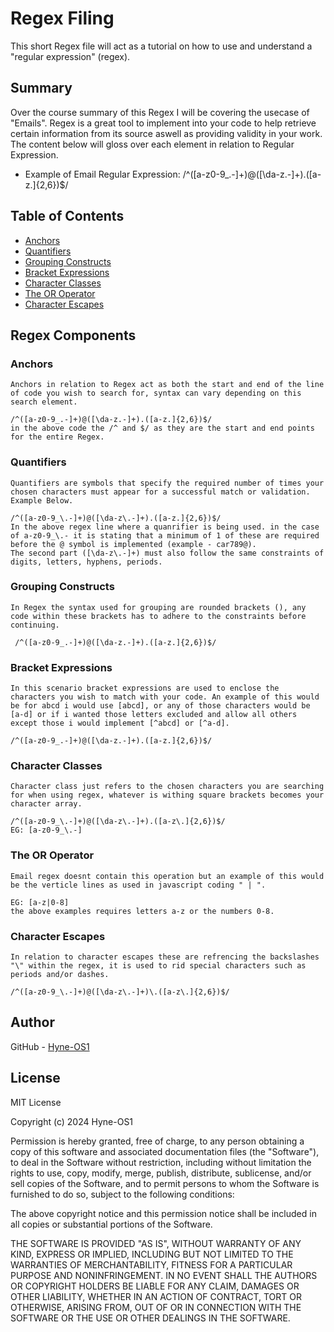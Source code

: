 # Regex Filing

This short Regex file will act as a tutorial on how to use and understand a "regular expression" (regex).

## Summary

Over the course summary of this Regex I will be covering the usecase of "Emails". Regex is a great tool to implement into your code
to help retrieve certain information from its source aswell as providing validity in your work. The content below will gloss over each element
in relation to Regular Expression.

* Example of Email Regular Expression: /^([a-z0-9_\.-]+)@([\da-z\.-]+)\.([a-z\.]{2,6})$/


## Table of Contents

- [Anchors](#anchors)
- [Quantifiers](#quantifiers)
- [Grouping Constructs](#grouping-constructs)
- [Bracket Expressions](#bracket-expressions)
- [Character Classes](#character-classes)
- [The OR Operator](#the-or-operator)
- [Character Escapes](#character-escapes)

## Regex Components

### Anchors

    Anchors in relation to Regex act as both the start and end of the line of code you wish to search for, syntax can vary depending on this search element.

    /^([a-z0-9_.-]+)@([\da-z.-]+).([a-z.]{2,6})$/
    in the above code the /^ and $/ as they are the start and end points for the entire Regex.

### Quantifiers

    Quantifiers are symbols that specify the required number of times your chosen characters must appear for a successful match or validation. Example Below.

    /^([a-z0-9_\.-]+)@([\da-z\.-]+).([a-z.]{2,6})$/
    In the above regex line where a quanrifier is being used. in the case of a-z0-9_\.- it is stating that a minimum of 1 of these are required before the @ symbol is implemented (example - car789@). 
    The second part ([\da-z\.-]+) must also follow the same constraints of digits, letters, hyphens, periods.

### Grouping Constructs

    In Regex the syntax used for grouping are rounded brackets (), any code within these brackets has to adhere to the constraints before continuing.

     /^([a-z0-9_.-]+)@([\da-z.-]+).([a-z.]{2,6})$/

### Bracket Expressions

    In this scenario bracket expressions are used to enclose the characters you wish to match with your code. An example of this would be for abcd i would use [abcd], or any of those characters would be [a-d] or if i wanted those letters excluded and allow all others except those i would implement [^abcd] or [^a-d].

    /^([a-z0-9_.-]+)@([\da-z.-]+).([a-z.]{2,6})$/

### Character Classes

    Character class just refers to the chosen characters you are searching for when using regex, whatever is withing square brackets becomes your character array.

    /^([a-z0-9_\.-]+)@([\da-z\.-]+).([a-z\.]{2,6})$/
    EG: [a-z0-9_\.-]

### The OR Operator

    Email regex doesnt contain this operation but an example of this would be the verticle lines as used in javascript coding " | ".

    EG: [a-z|0-8]
    the above examples requires letters a-z or the numbers 0-8.

### Character Escapes

    In relation to character escapes these are refrencing the backslashes "\" within the regex, it is used to rid special characters such as periods and/or dashes.

    /^([a-z0-9_\.-]+)@([\da-z\.-]+)\.([a-z\.]{2,6})$/
    
## Author

 GitHub - [Hyne-OS1](https://github.com/Hyne-OS1/)

## License

MIT License

Copyright (c) 2024 Hyne-OS1

Permission is hereby granted, free of charge, to any person obtaining a copy
of this software and associated documentation files (the "Software"), to deal
in the Software without restriction, including without limitation the rights
to use, copy, modify, merge, publish, distribute, sublicense, and/or sell
copies of the Software, and to permit persons to whom the Software is
furnished to do so, subject to the following conditions:

The above copyright notice and this permission notice shall be included in all
copies or substantial portions of the Software.

THE SOFTWARE IS PROVIDED "AS IS", WITHOUT WARRANTY OF ANY KIND, EXPRESS OR
IMPLIED, INCLUDING BUT NOT LIMITED TO THE WARRANTIES OF MERCHANTABILITY,
FITNESS FOR A PARTICULAR PURPOSE AND NONINFRINGEMENT. IN NO EVENT SHALL THE
AUTHORS OR COPYRIGHT HOLDERS BE LIABLE FOR ANY CLAIM, DAMAGES OR OTHER
LIABILITY, WHETHER IN AN ACTION OF CONTRACT, TORT OR OTHERWISE, ARISING FROM,
OUT OF OR IN CONNECTION WITH THE SOFTWARE OR THE USE OR OTHER DEALINGS IN THE
SOFTWARE.